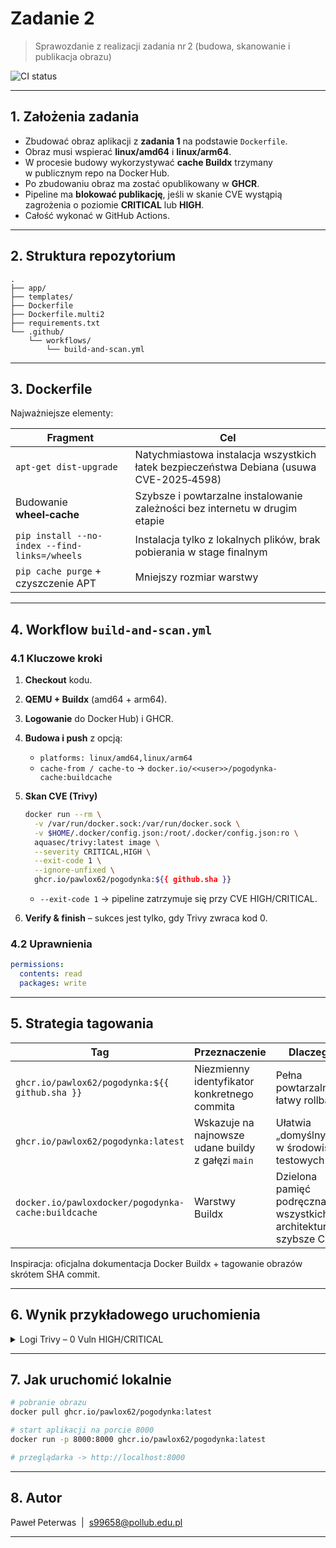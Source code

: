 # Zadanie 2

> Sprawozdanie z realizacji zadania nr 2 (budowa, skanowanie i publikacja obrazu)

![CI status](https://github.com/pawlox62/pogodynka/actions/workflows/build-and-scan.yml/badge.svg)

---

## 1. Założenia zadania

* Zbudować obraz aplikacji z **zadania 1** na podstawie `Dockerfile`.
* Obraz musi wspierać **linux/amd64** i **linux/arm64**.
* W procesie budowy wykorzystywać **cache Buildx** trzymany w publicznym repo na Docker Hub.
* Po zbudowaniu obraz ma zostać opublikowany w **GHCR**.
* Pipeline ma **blokować publikację**, jeśli w skanie CVE wystąpią zagrożenia o poziomie **CRITICAL** lub **HIGH**.
* Całość wykonać w GitHub Actions.

---

## 2. Struktura repozytorium

```
.
├── app/ 
├── templates/ 
├── Dockerfile  
├── Dockerfile.multi2 
├── requirements.txt 
└── .github/
    └── workflows/
        └── build-and-scan.yml 
```

---

## 3. Dockerfile

Najważniejsze elementy:

| Fragment                                      | Cel                                                                                     |
| --------------------------------------------- | --------------------------------------------------------------------------------------- |
| `apt-get dist-upgrade`                        | Natychmiastowa instalacja wszystkich łatek bezpieczeństwa Debiana (usuwa CVE-2025‑4598) |
| Budowanie **wheel‑cache**                     | Szybsze i powtarzalne instalowanie zależności bez internetu w drugim etapie             |
| `pip install --no-index --find-links=/wheels` | Instalacja tylko z lokalnych plików, brak pobierania w stage finalnym                   |
| `pip cache purge` + czyszczenie APT           | Mniejszy rozmiar warstwy                                                                |

---

## 4. Workflow `build-and-scan.yml`

### 4.1 Kluczowe kroki

1. **Checkout** kodu.
2. **QEMU + Buildx** (amd64 + arm64).
3. **Logowanie** do Docker Hub) i GHCR.
4. **Budowa i push** z opcją:

   * `platforms: linux/amd64,linux/arm64`
   * `cache-from / cache-to` → `docker.io/<<user>>/pogodynka-cache:buildcache`
5. **Skan CVE (Trivy)**

   ```bash
   docker run --rm \
     -v /var/run/docker.sock:/var/run/docker.sock \
     -v $HOME/.docker/config.json:/root/.docker/config.json:ro \
     aquasec/trivy:latest image \
     --severity CRITICAL,HIGH \
     --exit-code 1 \
     --ignore-unfixed \
     ghcr.io/pawlox62/pogodynka:${{ github.sha }}
   ```

   * `--exit-code 1` → pipeline zatrzymuje się przy CVE HIGH/CRITICAL.
6. **Verify & finish** – sukces jest tylko, gdy Trivy zwraca kod 0.

### 4.2 Uprawnienia

```yaml
permissions:
  contents: read
  packages: write
```

---

## 5. Strategia tagowania

| Tag                                             | Przeznaczenie                                      | Dlaczego?                                                         |
| ----------------------------------------------- | -------------------------------------------------- | ----------------------------------------------------------------- |
| `ghcr.io/pawlox62/pogodynka:${{ github.sha }}`  | Niezmienny identyfikator konkretnego commita       | Pełna powtarzalność, łatwy rollback                               |
| `ghcr.io/pawlox62/pogodynka:latest`             | Wskazuje na najnowsze udane buildy z gałęzi `main` | Ułatwia „domyślny” pull w środowiskach testowych                  |
| `docker.io/pawloxdocker/pogodynka-cache:buildcache` | Warstwy Buildx                                     | Dzielona pamięć podręczna dla wszystkich architektur -> szybsze CI |

Inspiracja: oficjalna dokumentacja Docker Buildx + tagowanie obrazów skrótem SHA commit. 

---

## 6. Wynik przykładowego uruchomienia

<details>
<summary>Logi Trivy – 0 Vuln HIGH/CRITICAL</summary>

```
Total: 0 (HIGH: 0, CRITICAL: 0)
```

</details>

---

## 7. Jak uruchomić lokalnie

```bash
# pobranie obrazu
docker pull ghcr.io/pawlox62/pogodynka:latest

# start aplikacji na porcie 8000
docker run -p 8000:8000 ghcr.io/pawlox62/pogodynka:latest

# przeglądarka -> http://localhost:8000
```

---

## 8. Autor

Paweł Peterwas  |  [s99658@pollub.edu.pl](mailto:s99658@pollub.edu.pl)

---
